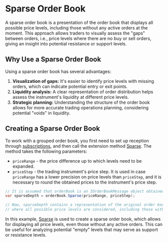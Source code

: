 # Sparse Order Book

A sparse order book is a presentation of the order book that displays all possible price levels, including those without any active orders at the moment. This approach allows traders to visually assess the "gaps" between orders, i.e., price levels where there are no buy or sell orders, giving an insight into potential resistance or support levels.

## Why Use a Sparse Order Book

Using a sparse order book has several advantages:

1. **Visualization of gaps:** It's easier to identify price levels with missing orders, which can indicate potential entry or exit points.
2. **Liquidity analysis:** A clear representation of order distribution helps assess the instrument's liquidity at different price levels.
3. **Strategic planning:** Understanding the structure of the order book allows for more accurate trading operations planning, considering potential "voids" in liquidity.

## Creating a Sparse Order Book

To work with a grouped order book, you first need to set up reception through [subscriptions](subscriptions.md), and then call the extension method [Sparse](xref:StockSharp.Messages.Extensions.Sparse(StockSharp.Messages.IOrderBookMessage,System.Decimal,System.Nullable{System.Decimal},System.Int32)). The method takes the following parameters:

- `priceRange` - the price difference up to which levels need to be expanded.
- `priceStep` - the trading instrument's price step. It is used in case `priceRange` has a lower precision on price levels than `priceStep`, and it is necessary to round the obtained prices to the instrument's price step.

```cs
// It is assumed that orderBook is an IOrderBookMessage object obtained from StockSharp
var sparseDepth = orderBook.Sparse(priceRange, priceStep);

// Now, sparseDepth contains a representation of the original order book,
// where all possible price levels are considered, including those without any orders.
```

In this example, [Sparse](xref:StockSharp.Messages.Extensions.Sparse(StockSharp.Messages.IOrderBookMessage,System.Decimal,System.Nullable{System.Decimal},System.Int32)) is used to create a sparse order book, which allows for displaying all price levels, even those without any active orders. This can be useful for analyzing potential "empty" levels that may serve as support or resistance levels.